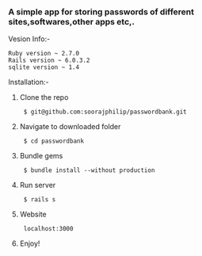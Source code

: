 <h3>A simple app for storing passwords of different sites,softwares,other apps etc,.</h3>

Vesion Info:-

	Ruby version ~ 2.7.0
	Rails version ~ 6.0.3.2
	sqlite version ~ 1.4


Installation:-

1. Clone the repo

		$ git@github.com:soorajphilip/passwordbank.git

2. Navigate to downloaded folder

		$ cd passwordbank

3. Bundle gems

		$ bundle install --without production

4. Run server

		$ rails s

5. Website

		localhost:3000

6. Enjoy!
